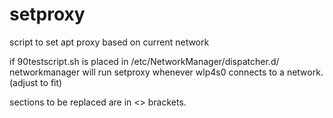 # setproxy
script to set apt proxy based on current network

if 90testscript.sh is placed in /etc/NetworkManager/dispatcher.d/ networkmanager will run setproxy whenever wlp4s0 connects to a network. (adjust to fit)

sections to be replaced are in <> brackets.
